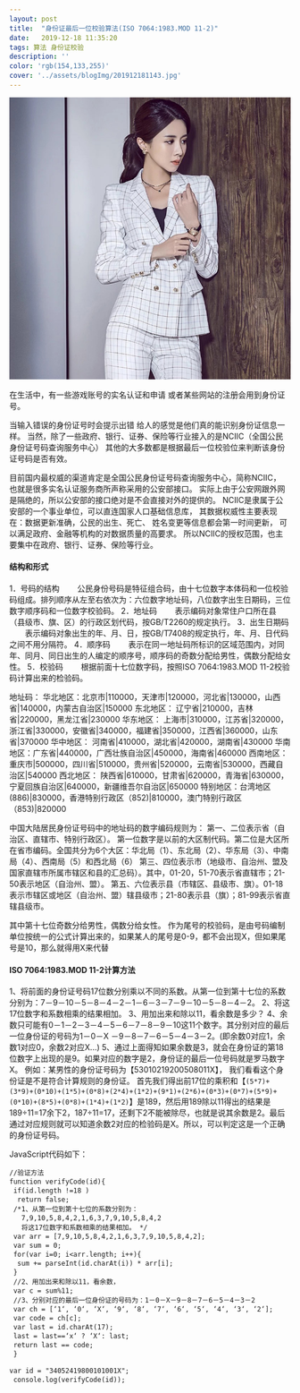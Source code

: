 ```yaml
---
layout: post
title:  "身份证最后一位校验算法(ISO 7064:1983.MOD 11-2)"
date:   2019-12-18 11:35:20
tags: 算法 身份证校验
description: ''
color: 'rgb(154,133,255)'
cover: '../assets/blogImg/201912181143.jpg'
---
```


![](../assets/blogImg/201912181143.jpg)

在生活中，有一些游戏账号的实名认证和申请
或者某些网站的注册会用到身份证号。


当输入错误的身份证号时会提示出错
给人的感觉是他们真的能识别身份证信息一样。
当然，除了一些政府、银行、证券、保险等行业接入的是NCIIC（全国公民身份证号码查询服务中心）
其他的大多数都是根据最后一位校验位来判断该身份证号码是否有效。

<!--more-->
目前国内最权威的渠道肯定是全国公民身份证号码查询服务中心，简称NCIIC，
也就是很多实名认证服务商所声称采用的公安部接口。
实际上由于公安网跟外网是隔绝的，所以公安部的接口绝对是不会直接对外的提供的。
NCIIC是隶属于公安部的一个事业单位，可以直连国家人口基础信息库，
其数据权威性主要表现在：数据更新准确，公民的出生、死亡、 姓名变更等信息都会第一时间更新，
可以满足政府、金融等机构的对数据质量的高要求。
所以NCIIC的授权范围，也主要集中在政府、银行、证券、保险等行业。

#### 结构和形式

1．号码的结构
　　公民身份号码是特征组合码，由十七位数字本体码和一位校验码组成。排列顺序从左至右依次为：六位数字地址码，八位数字出生日期码，三位数字顺序码和一位数字校验码。
2．地址码
　　表示编码对象常住户口所在县（县级市、旗、区）的行政区划代码，按GB/T2260的规定执行。
3．出生日期码
　　表示编码对象出生的年、月、日，按GB/T7408的规定执行，年、月、日代码之间不用分隔符。
4．顺序码
　　表示在同一地址码所标识的区域范围内，对同年、同月、同日出生的人编定的顺序号，顺序码的奇数分配给男性，偶数分配给女性。
5．校验码
　　根据前面十七位数字码，按照ISO 7064:1983.MOD 11-2校验码计算出来的检验码。

地址码：
华北地区：北京市|110000，天津市|120000，河北省|130000，山西省|140000，内蒙古自治区|150000
东北地区： 辽宁省|210000，吉林省|220000，黑龙江省|230000
华东地区： 上海市|310000，江苏省|320000，浙江省|330000，安徽省|340000，福建省|350000，江西省|360000，山东省|370000
华中地区： 河南省|410000，湖北省|420000，湖南省|430000
华南地区：广东省|440000，广西壮族自治区|450000，海南省|460000
西南地区：重庆市|500000，四川省|510000，贵州省|520000，云南省|530000，西藏自治区|540000
西北地区： 陕西省|610000，甘肃省|620000，青海省|630000，宁夏回族自治区|640000，新疆维吾尔自治区|650000
特别地区：台湾地区(886)|830000，香港特别行政区（852)|810000，澳门特别行政区（853)|820000


中国大陆居民身份证号码中的地址码的数字编码规则为：
第一、二位表示省（自治区、直辖市、特别行政区）。
第一位数字是以前的大区制代码。第二位是大区所在省市编码。全国共分为6个大区：华北局（1）、东北局（2）、华东局（3）、中南局（4）、西南局（5）和西北局（6）
第三、四位表示市（地级市、自治州、盟及国家直辖市所属市辖区和县的汇总码）。其中，01-20，51-70表示省直辖市；21-50表示地区（自治州、盟）。
第五、六位表示县（市辖区、县级市、旗）。01-18表示市辖区或地区（自治州、盟）辖县级市；21-80表示县（旗）；81-99表示省直辖县级市。


其中第十七位奇数分给男性，偶数分给女性。
作为尾号的校验码，是由号码编制单位按统一的公式计算出来的，如果某人的尾号是0-9，都不会出现X，但如果尾号是10，那么就得用X来代替


#### ISO 7064:1983.MOD 11-2计算方法

1、将前面的身份证号码17位数分别乘以不同的系数。从第一位到第十七位的系数分别为：7－9－10－5－8－4－2－1－6－3－7－9－10－5－8－4－2。
2、将这17位数字和系数相乘的结果相加。
3、用加出来和除以11，看余数是多少？
4、余数只可能有0－1－2－3－4－5－6－7－8－9－10这11个数字。其分别对应的最后一位身份证的号码为1－0－X －9－8－7－6－5－4－3－2。(即余数0对应1，余数1对应0，余数2对应X...)
5、通过上面得知如果余数是3，就会在身份证的第18位数字上出现的是9。如果对应的数字是2，身份证的最后一位号码就是罗马数字X。
例如：某男性的身份证号码为【53010219200508011X】， 我们看看这个身份证是不是符合计算规则的身份证。
首先我们得出前17位的乘积和【`(5*7)+(3*9)+(0*10)+(1*5)+(0*8)+(2*4)+(1*2)+(9*1)+(2*6)+(0*3)+(0*7)+(5*9)+(0*10)+(8*5)+(0*8)+(1*4)+(1*2)`】是189，然后用189除以11得出的结果是189÷11=17余下2，187÷11=17，还剩下2不能被除尽，也就是说其余数是2。最后通过对应规则就可以知道余数2对应的检验码是X。所以，可以判定这是一个正确的身份证号码。



JavaScript代码如下：

```
//验证方法
function verifyCode(id){
 if(id.length !=18 )
  return false;
 /*1、从第一位到第十七位的系数分别为：
   7,9,10,5,8,4,2,1,6,3,7,9,10,5,8,4,2
   将这17位数字和系数相乘的结果相加。 */
 var arr = [7,9,10,5,8,4,2,1,6,3,7,9,10,5,8,4,2];
 var sum = 0;
 for(var i=0; i<arr.length; i++){
  sum += parseInt(id.charAt(i)) * arr[i];
 }
 //2、用加出来和除以11，看余数，
 var c = sum%11;
 //3、分别对应的最后一位身份证的号码为：1－0－X－9－8－7－6－5－4－3－2
 var ch = [‘1‘, ‘0‘, ‘X‘, ‘9‘, ‘8‘, ‘7‘, ‘6‘, ‘5‘, ‘4‘, ‘3‘, ‘2‘];
 var code = ch[c];
 var last = id.charAt(17);
 last = last==‘x‘ ? ‘X‘: last;
 return last == code;
 }
``` 

```
var id = "34052419800101001X";
 console.log(verifyCode(id));
```
